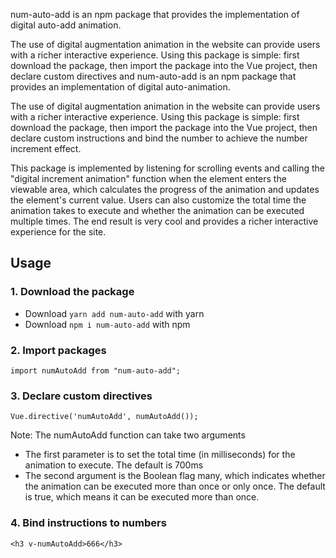 num-auto-add is an npm package that provides the implementation of digital auto-add animation.

The use of digital augmentation animation in the website can provide users with a richer interactive experience.
Using this package is simple: first download the package, then import the package into the Vue project, then declare custom directives and num-auto-add is an npm package that provides an implementation of digital auto-animation.

The use of digital augmentation animation in the website can provide users with a richer interactive experience.
Using this package is simple: first download the package, then import the package into the Vue project, then declare custom instructions and bind the number to achieve the number increment effect.

This package is implemented by listening for scrolling events and calling the "digital increment animation" function when the element enters the viewable area, which calculates the progress of the animation and updates the element's current value. Users can also customize the total time the animation takes to execute and whether the animation can be executed multiple times. The end result is very cool and provides a richer interactive experience for the site.
## Usage
### 1. Download the package
- Download `yarn add num-auto-add` with yarn
- Download `npm i num-auto-add` with npm

### 2. Import packages
`import numAutoAdd from "num-auto-add"; `

### 3. Declare custom directives
`Vue.directive('numAutoAdd', numAutoAdd()); `

Note: The numAutoAdd function can take two arguments
- The first parameter is to set the total time (in milliseconds) for the animation to execute. The default is 700ms
- The second argument is the Boolean flag many, which indicates whether the animation can be executed more than once or only once. The default is true, which means it can be executed more than once.

### 4. Bind instructions to numbers
`<h3 v-numAutoAdd>666</h3>`

